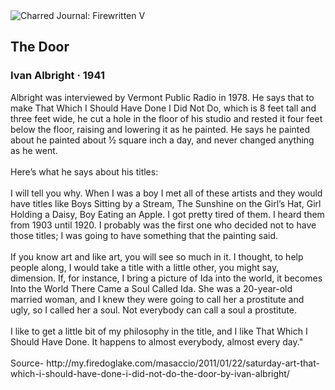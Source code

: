 <div class="artwork-of-the-day">
  <div class="container">
    <div class="img-wrapper">
      <img
        src="https://uploads6.wikiart.org/images/ivan-albright/the-door-1941.jpg"
        alt="Charred Journal: Firewritten V" />
    </div>
    <div class="artwork-detail">
      <div class="artwork-origin"> 
        <h2 class="artwork-name">The Door</h2>
        <h3 class="artist">
          Ivan Albright
                    ·  1941
        </h3>
      </div>
      <p class="description">
        <span class="artwork-description-text ng-binding" ng-bind-html="viewModel.ArtworkOfTheDay.Description | unsafe">Albright was interviewed by Vermont Public Radio in 1978. He says that to make That Which I Should Have Done I Did Not Do, which is 8 feet tall and three feet wide, he cut a hole in the floor of his studio and rested it four feet below the floor, raising and lowering it as he painted. He says he painted about he painted about ½ square inch a day, and never changed anything as he went.
<br>
<br>Here’s what he says about his titles:
<br>
<br>I will tell you why. When I was a boy I met all of these artists and they would have titles like Boys Sitting by a Stream, The Sunshine on the Girl’s Hat, Girl Holding a Daisy, Boy Eating an Apple. I got pretty tired of them. I heard them from 1903 until 1920. I probably was the first one who decided not to have those titles; I was going to have something that the painting said.
<br>
<br>If you know art and like art, you will see so much in it. I thought, to help people along, I would take a title with a little other, you might say, dimension. If, for instance, I bring a picture of Ida into the world, it becomes Into the World There Came a Soul Called Ida. She was a 20-year-old married woman, and I knew they were going to call her a prostitute and ugly, so I called her a soul. Not everybody can call a soul a prostitute.
<br>
<br>I like to get a little bit of my philosophy in the title, and I like That Which I Should Have Done. It happens to almost everybody, almost every day."
<br>
<br>Source- http://my.firedoglake.com/masaccio/2011/01/22/saturday-art-that-which-i-should-have-done-i-did-not-do-the-door-by-ivan-albright/</span>
                        <div class="text-shadow-container" ng-show="showShadow" style=""></div>
      </p>
    </div>
  </div>

</div>
